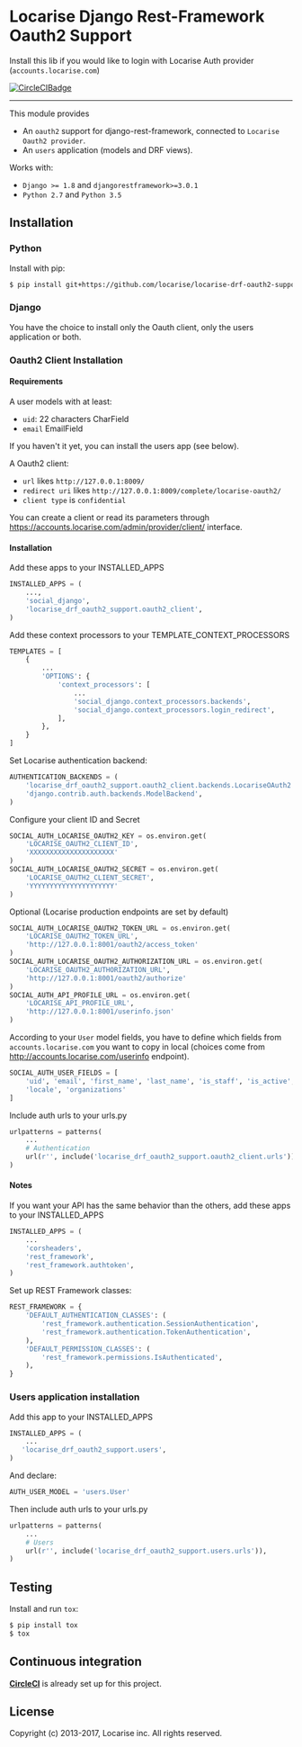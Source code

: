 # Locarise Django Rest-Framework Oauth2 Support

Install this lib if you would like to login with Locarise Auth provider
(`accounts.locarise.com`)

[![CircleCIBadge]](https://circleci.com/gh/locarise/locarise-drf-oauth2-support/tree/develop)

---

This module provides

* An `oauth2` support for django-rest-framework,
connected to `Locarise Oauth2 provider`.
* An `users` application (models and DRF views).

Works with:

* `Django >= 1.8` and `djangorestframework>=3.0.1`
* `Python 2.7` and `Python 3.5`

## Installation

### Python

Install with pip:

```bash
$ pip install git+https://github.com/locarise/locarise-drf-oauth2-support#egg=locarise-drf-oauth2-support==0.2.0
```

### Django

You have the choice to install only the Oauth client, only the users
application or both.

### Oauth2 Client Installation

#### Requirements

A user models with at least:
* `uid`: 22 characters CharField
* `email` EmailField

If you haven't it yet, you can install the users app (see below).

A Oauth2 client:
* `url` likes `http://127.0.0.1:8009/`
* `redirect uri` likes `http://127.0.0.1:8009/complete/locarise-oauth2/`
* `client type` is `confidential`

You can create a client or read its parameters through
https://accounts.locarise.com/admin/provider/client/ interface.

#### Installation

Add these apps to your INSTALLED_APPS

```python
INSTALLED_APPS = (
    ...,
    'social_django',
    'locarise_drf_oauth2_support.oauth2_client',
)
```

Add these context processors to your TEMPLATE_CONTEXT_PROCESSORS

```python
TEMPLATES = [
    {
        ...
        'OPTIONS': {
            'context_processors': [
                ...
                'social_django.context_processors.backends',
                'social_django.context_processors.login_redirect',
            ],
        },
    }
]
```

Set Locarise authentication backend:

```python
AUTHENTICATION_BACKENDS = (
    'locarise_drf_oauth2_support.oauth2_client.backends.LocariseOAuth2',
    'django.contrib.auth.backends.ModelBackend',
)
```

Configure your client ID and Secret

```python
SOCIAL_AUTH_LOCARISE_OAUTH2_KEY = os.environ.get(
    'LOCARISE_OAUTH2_CLIENT_ID',
    'XXXXXXXXXXXXXXXXXXXXX'
)
SOCIAL_AUTH_LOCARISE_OAUTH2_SECRET = os.environ.get(
    'LOCARISE_OAUTH2_CLIENT_SECRET',
    'YYYYYYYYYYYYYYYYYYYYY'
)
```

Optional (Locarise production endpoints are set by default)

```python
SOCIAL_AUTH_LOCARISE_OAUTH2_TOKEN_URL = os.environ.get(
    'LOCARISE_OAUTH2_TOKEN_URL',
    'http://127.0.0.1:8001/oauth2/access_token'
)
SOCIAL_AUTH_LOCARISE_OAUTH2_AUTHORIZATION_URL = os.environ.get(
    'LOCARISE_OAUTH2_AUTHORIZATION_URL',
    'http://127.0.0.1:8001/oauth2/authorize'
)
SOCIAL_AUTH_API_PROFILE_URL = os.environ.get(
    'LOCARISE_API_PROFILE_URL',
    'http://127.0.0.1:8001/userinfo.json'
)
```

According to your `User` model fields, you have to define which fields from
`accounts.locarise.com` you want to copy in local (choices come from
http://accounts.locarise.com/userinfo endpoint).

```python
SOCIAL_AUTH_USER_FIELDS = [
    'uid', 'email', 'first_name', 'last_name', 'is_staff', 'is_active',
    'locale', 'organizations'
]
```

Include auth urls to your urls.py

```python
urlpatterns = patterns(
    ...
    # Authentication
    url(r'', include('locarise_drf_oauth2_support.oauth2_client.urls')),
)
```

#### Notes

If you want your API has the same behavior than the others, add these apps
to your INSTALLED_APPS

```python
INSTALLED_APPS = (
    ...
    'corsheaders',
    'rest_framework',
    'rest_framework.authtoken',
)
```

Set up REST Framework classes:

```python
REST_FRAMEWORK = {
    'DEFAULT_AUTHENTICATION_CLASSES': (
        'rest_framework.authentication.SessionAuthentication',
        'rest_framework.authentication.TokenAuthentication',
    ),
    'DEFAULT_PERMISSION_CLASSES': (
        'rest_framework.permissions.IsAuthenticated',
    ),
}
```

### Users application installation

Add this app to your INSTALLED_APPS

```python
INSTALLED_APPS = (
    ...
   'locarise_drf_oauth2_support.users',
)
```

And declare:

```python
AUTH_USER_MODEL = 'users.User'
```

Then include auth urls to your urls.py

```python
urlpatterns = patterns(
    ...
    # Users
    url(r'', include('locarise_drf_oauth2_support.users.urls')),
)
```

## Testing

Install and run `tox`:

``` sh
$ pip install tox
$ tox
```


## Continuous integration

**[CircleCI](https://circleci.com/dashboard)** is already set up for
this project.

## License

Copyright (c) 2013-2017, Locarise inc.
All rights reserved.


[CircleCIBadge]: https://circleci.com/gh/locarise/locarise-drf-oauth2-support/tree/develop.svg?style=svg
